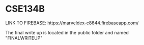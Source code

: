 # CSE134B

LINK TO FIREBASE:
https://marveldex-c8644.firebaseapp.com/

The final write up is located in the public folder and named "FINALWRITEUP"
